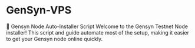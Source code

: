 # GenSyn-VPS

🚀 Gensyn Node Auto-Installer Script
Welcome to the Gensyn Testnet Node installer!
This script and guide automate most of the setup, making it easier to get your Gensyn node online quickly.
